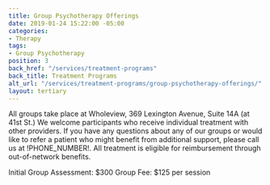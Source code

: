```yaml
---
title: Group Psychotherapy Offerings
date: 2019-01-24 15:22:00 -05:00
categories:
- Therapy
tags:
- Group Psychotherapy
position: 3
back_href: "/services/treatment-programs"
back_title: Treatment Programs
alt_url: "/services/treatment-programs/group-psychotherapy-offerings/"
layout: tertiary
---
```


All groups take place at Wholeview, 369 Lexington Avenue, Suite 14A (at 41st St.)  We welcome participants who receive individual treatment with other providers.  If you have any questions about any of our groups or would like to refer a patient who might benefit from additional support, please call us at !PHONE_NUMBER!.  All treatment is eligible for reimbursement through out-of-network benefits.

Initial Group Assessment: $300
Group Fee: $125 per session
